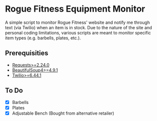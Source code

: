 # Rogue Fitness Equipment Monitor
A simple script to monitor Rogue Fitness' website and notify me through text
(via Twilio) when an item is in stock. Due to the nature of the site and
personal coding limitations, various scripts are meant to monitor specific item
types (e.g. barbells, plates, etc.).

## Prerequisities
- [Requests>=2.24.0](https://pypi.org/project/requests/)
- [BeautifulSoup4>=4.9.1](https://pypi.org/project/beautifulsoup4/)
- [Twilio>=6.44.1](https://pypi.org/project/twilio/)

## To Do
- [x] Barbells
- [x] Plates
- [x] Adjustable Bench (Bought from alternative retailer)
